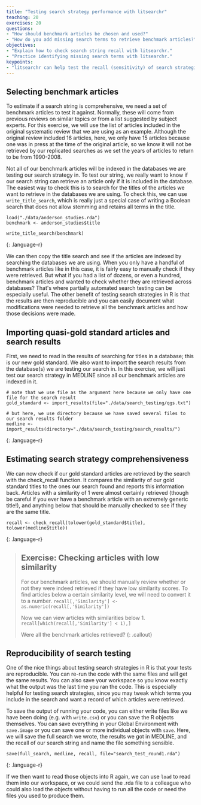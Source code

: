 ```yaml
---
title: "Testing search strategy performance with litsearchr"
teaching: 20
exercises: 20
questions:
- "How should benchmark articles be chosen and used?"
- "How do you add missing search terms to retrieve benchmark articles?"
objectives:
- "Explain how to check search string recall with litsearchr."
- "Practice identifying missing search terms with litsearchr."
keypoints:
- "litsearchr can help test the recall (sensitivity) of search strategies."
---
```


## Selecting benchmark articles

To estimate if a search string is comprehensive, we need a set of benchmark articles to test it against. Normally, these will come from previous reviews on similar topics or from a list suggested by subject experts. For this exercise, we will use the list of articles included in the original systematic review that we are using as an example. Although the original review included 16 articles, here, we only have 15 articles because one was in press at the time of the original article, so we know it will not be retrieved by our replicated searches as we set the years of articles to return to be from 1990-2008. 

Not all of our benchmark articles will be indexed in the databases we are testing our search strategy in. To test our string, we really want to know if our search string can retrieve an article only if it is included in the database. The easiest way to check this is to search for the titles of the articles we want to retrieve in the databases we are using. To check this, we can use `write_title_search`, which is really just a special case of writing a Boolean search that does not allow stemming and retains all terms in the title. 


~~~
load("./data/anderson_studies.rda")
benchmark <- anderson_studies$title

write_title_search(benchmark)

~~~
{: .language-r}

We can then copy the title search and see if the articles are indexed by searching the databases we are using. When you only have a handful of benchmark articles like in this case, it is fairly easy to manually check if they were retrieved. But what if you had a list of dozens, or even a hundred, benchmark articles and wanted to check whether they are retrieved across databases? That's where partially automated search testing can be especially useful. The other benefit of testing search strategies in R is that the results are then reproducible and you can easily document what modifications were needed to retrieve all the benchmark articles and how those decisions were made.


## Importing quasi-gold standard articles and search results

First, we need to read in the results of searching for titles in a database; this is our new gold standard. We also want to import the search results from the database(s) we are testing our search in. In this exercise, we will just test our search strategy in MEDLINE since all our benchmark articles are indexed in it.

~~~
# note that we use file as the argument here because we only have one file for the search result
gold_standard <- import_results(file="./data/search_testing/qgs.txt")

# but here, we use directory because we have saved several files to our search results folder
medline <- import_results(directory="./data/search_testing/search_results/")
~~~
{: .language-r}

## Estimating search strategy comprehensiveness

We can now check if our gold standard articles are retrieved by the search with the check_recall function. It compares the similarity of our gold standard titles to the ones our search found and reports this information back. Articles with a similarity of 1 were almost certainly retrieved (though be careful if you ever have a benchmark article with an extremely generic title!), and anything below that should be manually checked to see if they are the same title. 

~~~
recall <- check_recall(tolower(gold_standard$title), tolower(medline$title))
~~~
{: .language-r}

> ## Exercise: Checking articles with low similarity
> 
> For our benchmark articles, we should manually review whether or not they were indeed retrieved if they have low similarity scores. To find articles below a certain similarity level, we will need to convert it to a number.
> `recall[,'Similarity'] <- as.numeric(recall[,'Similarity'])`
>
> Now we can view articles with similarities below 1.
> `recall[which(recall[,'Similarity'] < 1),]`
>
> Were all the benchmark articles retrieved?
{: .callout}

## Reproducibility of search testing

One of the nice things about testing search strategies in R is that your tests are reproducible. You can re-run the code with the same files and will get the same results. You can also save your workspace so you know exactly what the output was the last time you ran the code. This is especially helpful for testing search strategies, since you may tweak which terms you include in the search and want a record of which articles were retrieved. 

To save the output of running your code, you can either write files like we have been doing (e.g. with `write.csv`) or you can save the R objects themselves. You can save everything in your Global Environment with `save.image` or you can save one or more individual objects with `save`. Here, we will save the full search we wrote, the results we got in MEDLINE, and the recall of our search string and name the file something sensible.

~~~
save(full_search, medline, recall, file="search_test_round1.rda")
~~~
{: .language-r}

If we then want to read those objects into R again, we can use `load` to read them into our workspace, or we could send the .rda file to a colleague who could also load the objects without having to run all the code or need the files you used to produce them.
